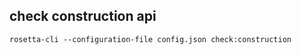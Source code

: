 ## check construction api
```shell script
rosetta-cli --configuration-file config.json check:construction
```
